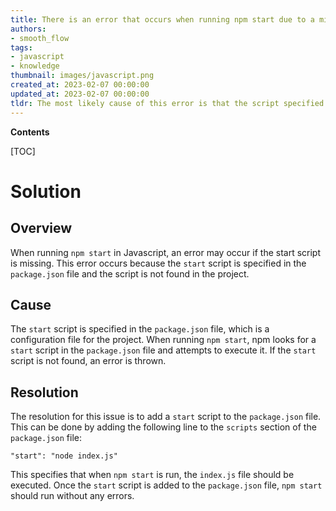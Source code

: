 ```yaml
---
title: There is an error that occurs when running npm start due to a missing start script
authors:
- smooth_flow
tags:
- javascript
- knowledge
thumbnail: images/javascript.png
created_at: 2023-02-07 00:00:00
updated_at: 2023-02-07 00:00:00
tldr: The most likely cause of this error is that the script specified in the `start` script in the package.json file is missing.
---
```


**Contents**

[TOC]

# Solution

## Overview
When running `npm start` in Javascript, an error may occur if the start script is missing. This error occurs because the `start` script is specified in the `package.json` file and the script is not found in the project.

## Cause
The `start` script is specified in the `package.json` file, which is a configuration file for the project. When running `npm start`, npm looks for a `start` script in the `package.json` file and attempts to execute it. If the `start` script is not found, an error is thrown.

## Resolution
The resolution for this issue is to add a `start` script to the `package.json` file. This can be done by adding the following line to the `scripts` section of the `package.json` file:

```
"start": "node index.js"
```

This specifies that when `npm start` is run, the `index.js` file should be executed. Once the `start` script is added to the `package.json` file, `npm start` should run without any errors.
